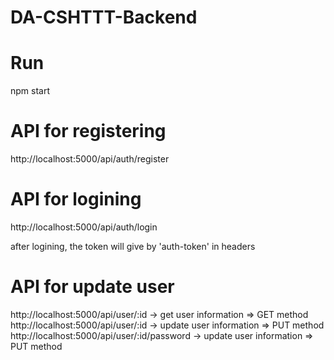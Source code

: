 # DA-CSHTTT-Backend
# Run
npm start
# API for registering
http://localhost:5000/api/auth/register

# API for logining
http://localhost:5000/api/auth/login

after logining, the token will give by 'auth-token' in headers

# API for update user
http://localhost:5000/api/user/:id -> get user information => GET method
http://localhost:5000/api/user/:id -> update user information => PUT method
http://localhost:5000/api/user/:id/password -> update user information => PUT method
